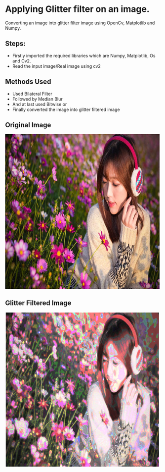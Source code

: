 # Applying Glitter filter on an image.

Converting an image into glitter filter image using OpenCv, Matplotlib and Numpy.

## Steps:
* Firstly imported the required libraries which are Numpy, Matplotlib, Os and Cv2.
* Read the input image/Real image using cv2

## Methods Used
* Used Bilateral Filter
* Followed by Median Blur
* And at last used Bitwise or
* Finally converted the image into glitter filtered image


## Original Image
<img src="Images/Photo.jpg" height="500px">

## Glitter Filtered Image
<img src="Images/(Glitter Filtered)Photo.jpg" height="500px">
